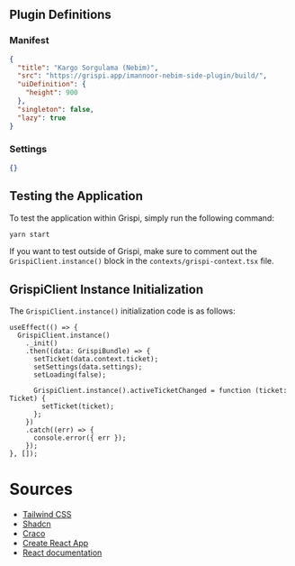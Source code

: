 ## Plugin Definitions

### Manifest

```json
{
  "title": "Kargo Sorgulama (Nebim)",
  "src": "https://grispi.app/imannoor-nebim-side-plugin/build/",
  "uiDefinition": {
    "height": 900
  },
  "singleton": false,
  "lazy": true
}
```

### Settings

```json
{}
```

## Testing the Application

To test the application within Grispi, simply run the following command:

```sh
yarn start
```

If you want to test outside of Grispi, make sure to comment out the `GrispiClient.instance()` block in the `contexts/grispi-context.tsx` file.

## GrispiClient Instance Initialization

The `GrispiClient.instance()` initialization code is as follows:

```tsx
useEffect(() => {
  GrispiClient.instance()
    ._init()
    .then((data: GrispiBundle) => {
      setTicket(data.context.ticket);
      setSettings(data.settings);
      setLoading(false);

      GrispiClient.instance().activeTicketChanged = function (ticket: Ticket) {
        setTicket(ticket);
      };
    })
    .catch((err) => {
      console.error({ err });
    });
}, []);
```

# Sources

- [Tailwind CSS](https://tailwindcss.com/)
- [Shadcn](https://shadcn.dev/)
- [Craco](https://github.com/gsoft-inc/craco)
- [Create React App](https://github.com/facebook/create-react-app)
- [React documentation](https://reactjs.org/)
